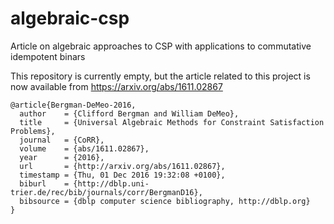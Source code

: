 # algebraic-csp
Article on algebraic approaches to CSP with applications to commutative idempotent binars

This repository is currently empty, but the article related to this project is now available from https://arxiv.org/abs/1611.02867

    @article{Bergman-DeMeo-2016,
      author    = {Clifford Bergman and William DeMeo},
      title     = {Universal Algebraic Methods for Constraint Satisfaction Problems},
      journal   = {CoRR},
      volume    = {abs/1611.02867},
      year      = {2016},
      url       = {http://arxiv.org/abs/1611.02867},
      timestamp = {Thu, 01 Dec 2016 19:32:08 +0100},
      biburl    = {http://dblp.uni-trier.de/rec/bib/journals/corr/BergmanD16},
      bibsource = {dblp computer science bibliography, http://dblp.org}
    }
